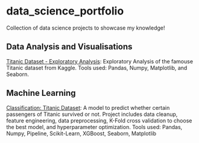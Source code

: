 # data_science_portfolio
Collection of data science projects to showcase my knowledge!

## Data Analysis and Visualisations

[Titanic Dataset - Exploratory Analysis](https://github.com/arturvilenskiy/data_science_portfolio/blob/main/titanic_exploratory.ipynb): Exploratory Analysis of the famouse Titanic dataset from Kaggle. Tools used: Pandas, Numpy, Matplotlib, and Seaborn.


## Machine Learning

[Classification: Titanic Dataset](https://github.com/arturvilenskiy/data_science_portfolio/blob/main/titanic_model.ipynb): A model to predict whether certain passengers of Titanic survived or not. Project includes data cleanup, feature engineering, data preprocessing, K-Fold cross validation to choose the best model, and hyperparameter optimization. Tools used: Pandas, Numpy, Pipeline, Scikit-Learn, XGBoost, Seaborn, Matplotlib

